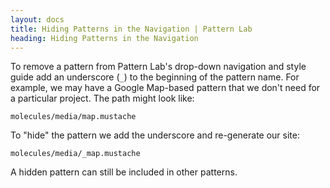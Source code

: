 ```yaml
---
layout: docs
title: Hiding Patterns in the Navigation | Pattern Lab
heading: Hiding Patterns in the Navigation
---
```


To remove a pattern from Pattern Lab's drop-down navigation and style guide add an underscore (`_`) to the beginning of the pattern name. For example, we may have a Google Map-based pattern that we don't need for a particular project. The path might look like:

```
molecules/media/map.mustache
```

To "hide" the pattern we add the underscore and re-generate our site:

```
molecules/media/_map.mustache
```

A hidden pattern can still be included in other patterns.
